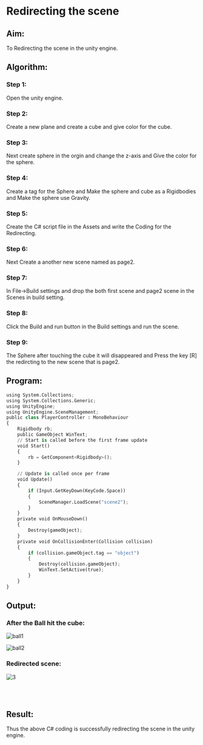 # Redirecting the scene

## Aim:
To Redirecting the scene in the unity engine.


## Algorithm:
### Step 1:

Open the unity engine.

### Step 2:

Create a new plane and create a cube and give color for the cube.

### Step 3:

Next create sphere in the orgin and change the z-axis and Give the color for the sphere.

### Step 4:

Create a tag for the Sphere and Make the sphere and cube as a Rigidbodies and Make the sphere use Gravity.

### Step 5:

Create the C# script file in the Assets and write the Coding for the Redirecting.

### Step 6:

Next Create a another new scene named as page2.

### Step 7:

In File->Build settings and drop the both first scene and page2 scene in the Scenes in build setting.

### Step 8:

Click the Build and run button in the Build settings and run the scene.

### Step 9:

The Sphere after touching the cube it will disappeared and Press the key [R] the redircting to the new scene that is page2.



## Program:
```python
using System.Collections;
using System.Collections.Generic;
using UnityEngine;
using UnityEngine.SceneManagement;
public class PlayerController : MonoBehaviour
{
    Rigidbody rb;
    public GameObject WinText;
    // Start is called before the first frame update
    void Start()
    {
        rb = GetComponent<Rigidbody>();
    }

    // Update is called once per frame
    void Update()
    {
        if (Input.GetKeyDown(KeyCode.Space))
        {
            SceneManager.LoadScene("scene2");
        }
    }
    private void OnMouseDown()
    {
        Destroy(gameObject);
    }
    private void OnCollisionEnter(Collision collision)
    {
        if (collision.gameObject.tag == "object")
        {
            Destroy(collision.gameObject);
            WinText.SetActive(true);
        }
    }
}
```

## Output:
### After the Ball hit the cube:
![ball1](https://user-images.githubusercontent.com/75235022/174820302-92b26481-cc53-42b2-ba5f-157dd33fa4f7.png)

![ball2](https://user-images.githubusercontent.com/75235022/174820425-cfb5837b-ea72-4e3d-b0ad-a4328eed88e2.png)

### Redirected scene:
![3](https://user-images.githubusercontent.com/75235022/174820470-0aea5d6b-d9e3-4899-a1c3-33c2095b73a8.png)


<br><br>
## Result:
Thus the above C# coding is successfully redirecting the scene in the unity engine.
